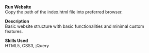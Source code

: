 **Run Website** <br />
Copy the path of the index.html file into preferred browser.

**Description** <br />
Basic website structure with basic functionalities and minimal custom features. 

**Skills Used** <br />
HTML5, CSS3, jQuery
